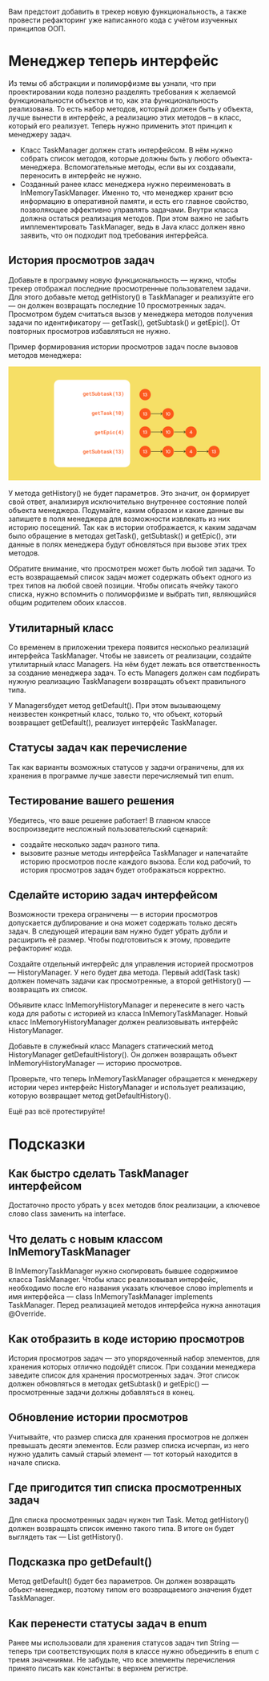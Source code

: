 Вам предстоит добавить в трекер новую функциональность, а также провести рефакторинг уже написанного кода с учётом изученных принципов ООП.
# Менеджер теперь интерфейс
Из темы об абстракции и полиморфизме вы узнали, что при проектировании кода полезно разделять требования к желаемой функциональности объектов и то, как эта функциональность реализована. То есть набор методов, который должен быть у объекта, лучше вынести в интерфейс, а реализацию этих методов – в класс, который его реализует. Теперь нужно применить этот принцип к менеджеру задач.
- Класс TaskManager должен стать интерфейсом. В нём нужно собрать список методов, которые должны быть у любого объекта-менеджера. Вспомогательные методы, если вы их создавали, переносить в интерфейс не нужно.
- Созданный ранее класс менеджера нужно переименовать в InMemoryTaskManager. Именно то, что менеджер хранит всю информацию в оперативной памяти, и есть его главное свойство, позволяющее эффективно управлять задачами. Внутри класса должна остаться реализация методов. При этом важно не забыть имплементировать TaskManager, ведь в Java класс должен явно заявить, что он подходит под требования интерфейса.

## История просмотров задач
Добавьте в программу новую функциональность — нужно, чтобы трекер отображал последние просмотренные пользователем задачи. Для этого добавьте метод getHistory() в  TaskManager и реализуйте его — он должен возвращать последние 10 просмотренных задач. Просмотром будем считаться вызов у менеджера методов получения задачи по идентификатору  — getTask(), getSubtask() и getEpic(). От повторных просмотров избавляться не нужно.

Пример формирования истории просмотров задач после вызовов методов менеджера:
<p align="center">
  <img src="S3_23-2_1642680621.png" />
</p>
У метода getHistory() не будет параметров. Это значит, он формирует свой ответ, анализируя исключительно внутреннее состояние полей объекта менеджера. Подумайте, каким образом и какие данные вы запишете в поля менеджера для возможности извлекать из них историю посещений. Так как в истории отображается, к каким задачам было обращение в методах getTask(), getSubtask() и getEpic(), эти данные в полях менеджера будут обновляться при вызове этих трех методов.


Обратите внимание, что просмотрен может быть любой тип задачи. То есть возвращаемый список задач может содержать объект одного из трех типов на любой своей позиции. Чтобы описать ячейку такого списка, нужно вспомнить о полиморфизме и выбрать тип, являющийся общим родителем обоих классов.
## Утилитарный класс

Со временем в приложении трекера появится несколько реализаций интерфейса TaskManager.   Чтобы не зависеть от реализации, создайте утилитарный класс Managers.  На нём будет лежать вся ответственность за создание менеджера задач. То есть Managers должен сам подбирать нужную реализацию TaskManagerи возвращать объект правильного типа.

У Managersбудет метод  getDefault().  При этом вызывающему неизвестен конкретный класс, только то, что объект, который возвращает getDefault(), реализует интерфейс TaskManager.
## Статусы задач как перечисление

Так как варианты возможных статусов у задачи ограничены, для их хранения в программе лучше завести перечисляемый тип enum.

## Тестирование вашего решения

Убедитесь, что ваше решение работает! В главном классе воспроизведите несложный пользовательский сценарий: 
- создайте несколько задач разного типа.
- вызовите разные методы интерфейса TaskManager и напечатайте историю просмотров после каждого вызова. Если код рабочий, то история просмотров задач будет отображаться корректно.
## Сделайте историю задач интерфейсом

Возможности трекера ограничены — в истории просмотров допускается дублирование и она может содержать только десять задач. В следующей итерации вам нужно будет убрать дубли и расширить её размер. Чтобы подготовиться к этому, проведите рефакторинг кода. 

Создайте отдельный интерфейс для управления историей просмотров — HistoryManager. У него будет два метода. Первый add(Task task) должен помечать задачи как просмотренные, а второй getHistory() — возвращать их список. 

Объявите класс InMemoryHistoryManager и перенесите в него часть кода для работы с историей из  класса InMemoryTaskManager.  Новый класс InMemoryHistoryManager должен реализовывать интерфейс HistoryManager. 

Добавьте в служебный класс Managers статический метод HistoryManager getDefaultHistory().  Он должен возвращать объект InMemoryHistoryManager — историю просмотров. 

Проверьте, что теперь InMemoryTaskManager обращается к менеджеру истории через интерфейс HistoryManager и использует реализацию, которую возвращает метод getDefaultHistory().

Ещё раз всё протестируйте! 



# Подсказки

## Как быстро сделать TaskManager интерфейсом
Достаточно просто убрать у всех методов блок реализации, а ключевое слово class заменить на interface.
## Что делать с новым классом InMemoryTaskManager
В InMemoryTaskManager нужно скопировать бывшее содержимое класса TaskManager. Чтобы класс реализовывал интерфейс, необходимо после его названия указать ключевое слово implements и имя интерфейса — class InMemoryTaskManager implements TaskManager. Перед реализацией методов интерфейса нужна аннотация @Override.
## Как отобразить в коде историю просмотров
История просмотров задач — это упорядоченный набор элементов, для хранения которых отлично подойдёт список. При создании менеджера заведите список для хранения просмотренных задач. Этот список должен обновляться в методах getSubtask() и getEpic() — просмотренные задачи должны добавляться в конец.
## Обновление истории просмотров
Учитывайте, что размер списка для хранения просмотров не должен превышать десяти элементов. Если размер списка исчерпан, из него нужно удалить самый старый элемент — тот который находится в начале списка.
## Где пригодится тип списка просмотренных задач
Для списка просмотренных задач нужен тип Task. Метод getHistory() должен возвращать список именно такого типа. В итоге он будет выглядеть так — List<Task> getHistory(). 
## Подсказка про getDefault()
Метод getDefault() будет без параметров. Он должен возвращать объект-менеджер, поэтому типом его возвращаемого значения будет TaskManager.
## Как перенести статусы задач в enum
Ранее мы использовали для хранения статусов задач тип String — теперь три соответствующих поля в классе нужно объединить в enum с тремя значениями. Не забудьте, что все элементы перечисления принято писать как константы: в верхнем регистре.


